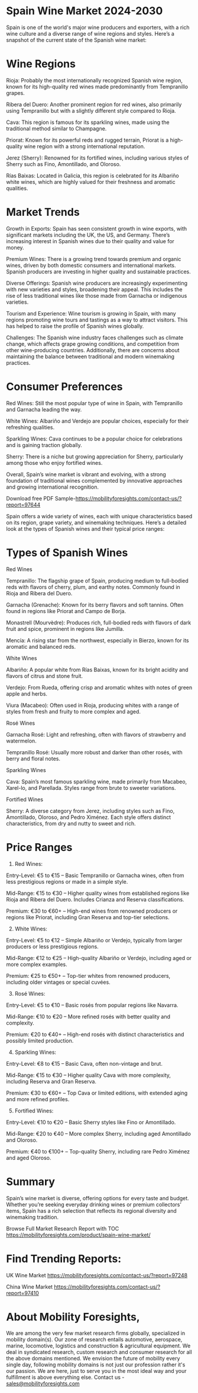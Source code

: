 # Spain Wine Market 2024-2030

Spain is one of the world's major wine producers and exporters, with a rich wine culture and a diverse range of wine regions and styles. Here’s a snapshot of the current state of the Spanish wine market:

# Wine Regions

Rioja: Probably the most internationally recognized Spanish wine region, known for its high-quality red wines made predominantly from Tempranillo grapes.

Ribera del Duero: Another prominent region for red wines, also primarily using Tempranillo but with a slightly different style compared to Rioja.

Cava: This region is famous for its sparkling wines, made using the traditional method similar to Champagne.

Priorat: Known for its powerful reds and rugged terrain, Priorat is a high-quality wine region with a strong international reputation.

Jerez (Sherry): Renowned for its fortified wines, including various styles of Sherry such as Fino, Amontillado, and Oloroso.

Rías Baixas: Located in Galicia, this region is celebrated for its Albariño white wines, which are highly valued for their freshness and aromatic qualities.

# Market Trends

Growth in Exports: Spain has seen consistent growth in wine exports, with significant markets including the UK, the US, and Germany. There’s increasing interest in Spanish wines due to their quality and value for money.

Premium Wines: There is a growing trend towards premium and organic wines, driven by both domestic consumers and international markets. Spanish producers are investing in higher quality and sustainable practices.

Diverse Offerings: Spanish wine producers are increasingly experimenting with new varieties and styles, broadening their appeal. This includes the rise of less traditional wines like those made from Garnacha or indigenous varieties.

Tourism and Experience: Wine tourism is growing in Spain, with many regions promoting wine tours and tastings as a way to attract visitors. This has helped to raise the profile of Spanish wines globally.

Challenges: The Spanish wine industry faces challenges such as climate change, which affects grape growing conditions, and competition from other wine-producing countries. Additionally, there are concerns about maintaining the balance between traditional and modern winemaking practices.

# Consumer Preferences

Red Wines: Still the most popular type of wine in Spain, with Tempranillo and Garnacha leading the way.

White Wines: Albariño and Verdejo are popular choices, especially for their refreshing qualities.

Sparkling Wines: Cava continues to be a popular choice for celebrations and is gaining traction globally.

Sherry: There is a niche but growing appreciation for Sherry, particularly among those who enjoy fortified wines.

Overall, Spain’s wine market is vibrant and evolving, with a strong foundation of traditional wines complemented by innovative approaches and growing international recognition.

Download free PDF Sample-https://mobilityforesights.com/contact-us/?report=97644

Spain offers a wide variety of wines, each with unique characteristics based on its region, grape variety, and winemaking techniques. Here’s a detailed look at the types of Spanish wines and their typical price ranges:

# Types of Spanish Wines

Red Wines

Tempranillo: The flagship grape of Spain, producing medium to full-bodied reds with flavors of cherry, plum, and earthy notes. Commonly found in Rioja and Ribera del Duero.

Garnacha (Grenache): Known for its berry flavors and soft tannins. Often found in regions like Priorat and Campo de Borja.

Monastrell (Mourvèdre): Produces rich, full-bodied reds with flavors of dark fruit and spice, prominent in regions like Jumilla.

Mencía: A rising star from the northwest, especially in Bierzo, known for its aromatic and balanced reds.

White Wines

Albariño: A popular white from Rías Baixas, known for its bright acidity and flavors of citrus and stone fruit.

Verdejo: From Rueda, offering crisp and aromatic whites with notes of green apple and herbs.

Viura (Macabeo): Often used in Rioja, producing whites with a range of styles from fresh and fruity to more complex and aged.

Rosé Wines

Garnacha Rosé: Light and refreshing, often with flavors of strawberry and watermelon.

Tempranillo Rosé: Usually more robust and darker than other rosés, with berry and floral notes.

Sparkling Wines

Cava: Spain’s most famous sparkling wine, made primarily from Macabeo, Xarel-lo, and Parellada. Styles range from brute to sweeter variations.

Fortified Wines

Sherry: A diverse category from Jerez, including styles such as Fino, Amontillado, Oloroso, and Pedro Ximénez. Each style offers distinct characteristics, from dry and nutty to sweet and rich.

# Price Ranges

1. Red Wines:

Entry-Level: €5 to €15 – Basic Tempranillo or Garnacha wines, often from less prestigious regions or made in a simple style.

Mid-Range: €15 to €30 – Higher quality wines from established regions like Rioja and Ribera del Duero. Includes Crianza and Reserva classifications.

Premium: €30 to €60+ – High-end wines from renowned producers or regions like Priorat, including Gran Reserva and top-tier selections.

2. White Wines:

Entry-Level: €5 to €12 – Simple Albariño or Verdejo, typically from larger producers or less prestigious regions.

Mid-Range: €12 to €25 – High-quality Albariño or Verdejo, including aged or more complex examples.

Premium: €25 to €50+ – Top-tier whites from renowned producers, including older vintages or special cuvées.

3. Rosé Wines:

Entry-Level: €5 to €10 – Basic rosés from popular regions like Navarra.

Mid-Range: €10 to €20 – More refined rosés with better quality and complexity.

Premium: €20 to €40+ – High-end rosés with distinct characteristics and possibly limited production.

4. Sparkling Wines:

Entry-Level: €8 to €15 – Basic Cava, often non-vintage and brut.

Mid-Range: €15 to €30 – Higher quality Cava with more complexity, including Reserva and Gran Reserva.

Premium: €30 to €60+ – Top Cava or limited editions, with extended aging and more refined profiles.

5. Fortified Wines:

Entry-Level: €10 to €20 – Basic Sherry styles like Fino or Amontillado.

Mid-Range: €20 to €40 – More complex Sherry, including aged Amontillado and Oloroso.

Premium: €40 to €100+ – Top-quality Sherry, including rare Pedro Ximénez and aged Oloroso.

# Summary

Spain’s wine market is diverse, offering options for every taste and budget. Whether you’re seeking everyday drinking wines or premium collectors’ items, Spain has a rich selection that reflects its regional diversity and winemaking tradition.

Browse Full Market Research Report with TOC https://mobilityforesights.com/product/spain-wine-market/

# Find Trending Reports:

UK Wine Market https://mobilityforesights.com/contact-us/?report=97248

China Wine Market https://mobilityforesights.com/contact-us/?report=97410




# About Mobility Foresights,
We are among the very few market research firms globally, specialized in mobility domain(s). Our zone of research entails automotive, aerospace, marine, locomotive, logistics and construction & agricultural equipment. We deal in syndicated research, custom research and consumer research for all the above domains mentioned.
We envision the future of mobility every single day, following mobility domains is not just our profession rather it's our passion. We are here, just to serve you in the most ideal way and your fulfillment is above everything else. Contact us -  sales@mobilityforesights.com
